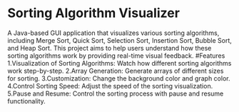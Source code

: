 # Sorting Algorithm Visualizer
A Java-based GUI application that visualizes various sorting algorithms, including Merge Sort, Quick Sort, Selection Sort, Insertion Sort, Bubble Sort, and Heap Sort. This project aims to help users understand how these sorting algorithms work by providing real-time visual feedback.
#Features
1.Visualization of Sorting Algorithms: Watch how different sorting algorithms work step-by-step.
2.Array Generation: Generate arrays of different sizes for sorting.
3.Customization: Change the background color and graph color.
4.Control Sorting Speed: Adjust the speed of the sorting visualization.
5.Pause and Resume: Control the sorting process with pause and resume functionality.
